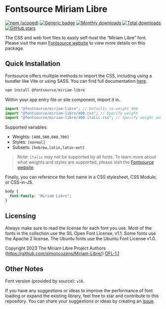 # Fontsource Miriam Libre

[![npm (scoped)](https://img.shields.io/npm/v/@fontsource/miriam-libre?color=brightgreen)](https://www.npmjs.com/package/@fontsource/miriam-libre) [![Generic badge](https://img.shields.io/badge/fontsource-passing-brightgreen)](https://github.com/fontsource/fontsource) [![Monthly downloads](https://badgen.net/npm/dm/@fontsource/miriam-libre)](https://github.com/fontsource/fontsource) [![Total downloads](https://badgen.net/npm/dt/@fontsource/miriam-libre)](https://github.com/fontsource/fontsource) [![GitHub stars](https://img.shields.io/github/stars/fontsource/fontsource.svg?style=social&label=Star)](https://github.com/fontsource/fontsource/stargazers)

The CSS and web font files to easily self-host the “Miriam Libre” font. Please visit the main [Fontsource website](https://fontsource.org/fonts/miriam-libre) to view more details on this package.

## Quick Installation

Fontsource offers multiple methods to import the CSS, including using a bundler like Vite or using SASS. You can find full documentation [here](https://fontsource.org/docs/getting-started/introduction).

```javascript
npm install @fontsource/miriam-libre
```

Within your app entry file or site component, import it in.

```javascript
import "@fontsource/miriam-libre"; // Defaults to weight 400
import "@fontsource/miriam-libre/400.css"; // Specify weight
import "@fontsource/miriam-libre/400-italic.css"; // Specify weight and style
```

Supported variables:
- Weights: `[400,500,600,700]`
- Styles: `[normal]`
- Subsets: `[hebrew,latin,latin-ext]`

> Note: `italic` may not be supported by all fonts. To learn more about what weights and styles are supported, please visit the [Fontsource website](https://fontsource.org/fonts/miriam-libre).

Finally, you can reference the font name in a CSS stylesheet, CSS Module, or CSS-in-JS.

```css
body {
  font-family: "Miriam Libre";
}
```

## Licensing
Always make sure to read the license for each font you use. Most of the fonts in the collection use the SIL Open Font License, v1.1. Some fonts use the Apache 2 license. The Ubuntu fonts use the Ubuntu Font License v1.0.

Copyright 2023 The Miriam Libre Project Authors (https://github.com/simoncozens/Miriam-Libre/)
[OFL-1.1](https://openfontlicense.org)

## Other Notes
Font version (provided by source): `v16`.

If you have any suggestions or ideas to improve the performance of font loading or expand the existing library, feel free to star and contribute to this repository. You can share your suggestions or ideas by creating an [issue](https://github.com/fontsource/fontsource/issues).